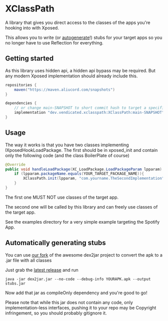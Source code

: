 # XClassPath

A library that gives you direct access to the classes of the apps you're hooking into with Xposed.

This allows you to write (or [autogenerate](#automatically-generating-stubs)!) stubs for your target apps so you no longer have to use Reflection for everything.

## Getting started

As this library uses hidden api, a hidden api bypass may be required. But any modern Xposed implementation should already include this.

```gradle
repositories {
    maven("https://maven.aliucord.com/snapshots")
}

dependencies {
    // or change main-SNAPSHOT to short commit hash to target a specific commit
    implementation "dev.vendicated.xclasspath:XClassPath:main-SNAPSHOT"
}
```

## Usage

The way it works is that you have two classes implementing IXposedHookLoadPackage.
The first should be in xposed_init and contain only the following code (and the class BoilerPlate of course)
```java
@Override
public void handleLoadPackage(XC_LoadPackage.LoadPackageParam lpparam) throws Throwable {
    if (lpparam.packageName.equals(YOUR_TARGET_PACKAGE_NAME)){
        XClassPath.init(lpparam, "com.yourname.TheSecondImplementation");
    }
}
```
The first one MUST NOT use classes of the target app.

The second one will be called by this library and can freely use classes of the target app.

See the examples directory for a very simple example targeting the Spotify App.

## Automatically generating stubs

You can use [our fork](https://github.com/Aliucord/dex2jar) of the awesome dex2jar project to convert the apk to a .jar file with all classes

Just grab the [latest release](https://github.com/Aliucord/dex2jar/releases/latest/download/dex2jar.jar) and run
```shell
java -jar dex2jar.jar --no-code --debug-info YOURAPK.apk --output stubs.jar
```
Now add that jar as compileOnly dependency and you're good to go!

Please note that while this jar does not contain any code, only implementation-less interfaces, pushing it to your repo
may be Copyright infringement, so you should probably gitignore it.
